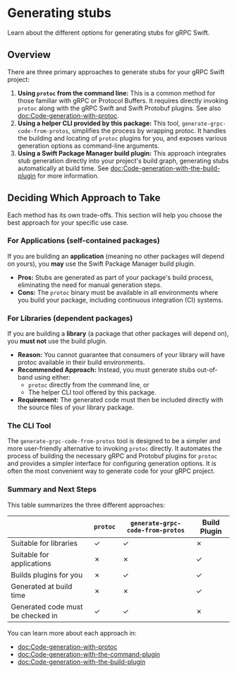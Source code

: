 # Generating stubs

Learn about the different options for generating stubs for gRPC Swift.

## Overview

There are three primary approaches to generate stubs for your gRPC Swift
project:

1. **Using `protoc` from the command line:** This is a common method for those
   familiar with gRPC or Protocol Buffers. It requires directly invoking
   `protoc` along with the gRPC Swift and Swift Protobuf plugins. See
   also <doc:Code-generation-with-protoc>.
2. **Using a helper CLI provided by this package:** This tool,
   `generate-grpc-code-from-protos`, simplifies the
   process by wrapping protoc. It handles the building and locating of `protoc`
   plugins for you, and exposes various generation options as command-line
   arguments.
3. **Using a Swift Package Manager build plugin:** This approach integrates stub
   generation directly into your project's build graph, generating stubs
   automatically at build time. See <doc:Code-generation-with-the-build-plugin> for
   more information.

## Deciding Which Approach to Take

Each method has its own trade-offs. This section will help you choose the best
approach for your specific use case.

### For Applications (self-contained packages)

If you are building an **application** (meaning no other packages will depend on
yours), you **may** use the Swift Package Manager build plugin.

- **Pros:** Stubs are generated as part of your package's build process,
  eliminating the need for manual generation steps.
- **Cons:** The `protoc` binary must be available in all environments where
  you build your package, including continuous integration (CI) systems.

### For Libraries (dependent packages)

If you are building a **library** (a package that other packages will depend
on), you **must not** use the build plugin.

- **Reason:** You cannot guarantee that consumers of your library will have
  protoc available in their build environments.
- **Recommended Approach:** Instead, you must generate stubs out-of-band using
  either:
  - `protoc` directly from the command line, or
  - The helper CLI tool offered by this package.
- **Requirement:** The generated code must then be included directly with the
  source files of your library package.

### The CLI Tool

The `generate-grpc-code-from-protos` tool is designed to be a simpler and more
user-friendly alternative to invoking `protoc` directly. It automates the process
of building the necessary gRPC and Protobuf plugins for `protoc` and provides
a simpler interface for configuring generation options. It is often the most
convenient way to generate code for your gRPC project.

### Summary and Next Steps

This table summarizes the three different approaches:

|                                   | `protoc` | `generate-grpc-code-from-protos` | Build Plugin
|-----------------------------------|----------|----------------------------------|--------------
| Suitable for libraries            | ✓        | ✓                                | ✗
| Suitable for applications         | ✗        | ✗                                | ✓
| Builds plugins for you            | ✗        | ✓                                | ✓
| Generated at build time           | ✗        | ✗                                | ✓
| Generated code must be checked in | ✓        | ✓                                | ✗

You can learn more about each approach in:
- <doc:Code-generation-with-protoc>
- <doc:Code-generation-with-the-command-plugin>
- <doc:Code-generation-with-the-build-plugin>
